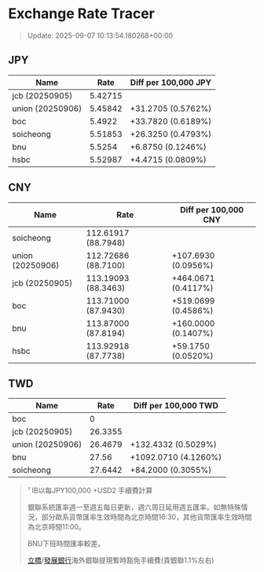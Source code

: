 # Exchange Rate Tracer

> Update: 2025-09-07 10:13:54.180268+00:00

## JPY

| Name             |    Rate | Diff per 100,000 JPY   |
|------------------|---------|------------------------|
| jcb (20250905)   | 5.42715 |                        |
| union (20250906) | 5.45842 | +31.2705 (0.5762%)     |
| boc              | 5.4922  | +33.7820 (0.6189%)     |
| soicheong        | 5.51853 | +26.3250 (0.4793%)     |
| bnu              | 5.5254  | +6.8750 (0.1246%)      |
| hsbc             | 5.52987 | +4.4715 (0.0809%)      |

## CNY

| Name             | Rate                | Diff per 100,000 CNY   |
|------------------|---------------------|------------------------|
| soicheong        | 112.61917	(88.7948) |                        |
| union (20250906) | 112.72686	(88.7100) | +107.6930 (0.0956%)    |
| jcb (20250905)   | 113.19093	(88.3463) | +464.0671 (0.4117%)    |
| boc              | 113.71000	(87.9430) | +519.0699 (0.4586%)    |
| bnu              | 113.87000	(87.8194) | +160.0000 (0.1407%)    |
| hsbc             | 113.92918	(87.7738) | +59.1750 (0.0520%)     |

## TWD

| Name             |    Rate | Diff per 100,000 TWD   |
|------------------|---------|------------------------|
| boc              |  0      |                        |
| jcb (20250905)   | 26.3355 |                        |
| union (20250906) | 26.4679 | +132.4332 (0.5029%)    |
| bnu              | 27.56   | +1092.0710 (4.1260%)   |
| soicheong        | 27.6442 | +84.2000 (0.3055%)     |


> ¹ IB以每JPY100,000 +USD2 手續費計算
>
> 銀聯系統匯率週一至週五每日更新，週六周日延用週五匯率。如無特殊情況，部分歐系貨幣匯率生效時間為北京時間16:30，其他貨幣匯率生效時間為北京時間11:00。
>
> BNU下班時間匯率較差。
>
> [立橋](https://www.wlbank.com.mo/uploads/ueditor/file/20181211/1544536513900230.pdf)/[發展銀行](https://www.mdb.com.mo/Service_Charges_20230728.pdf)海外銀聯提現暫時豁免手續費(貴銀聯1.1%左右)

